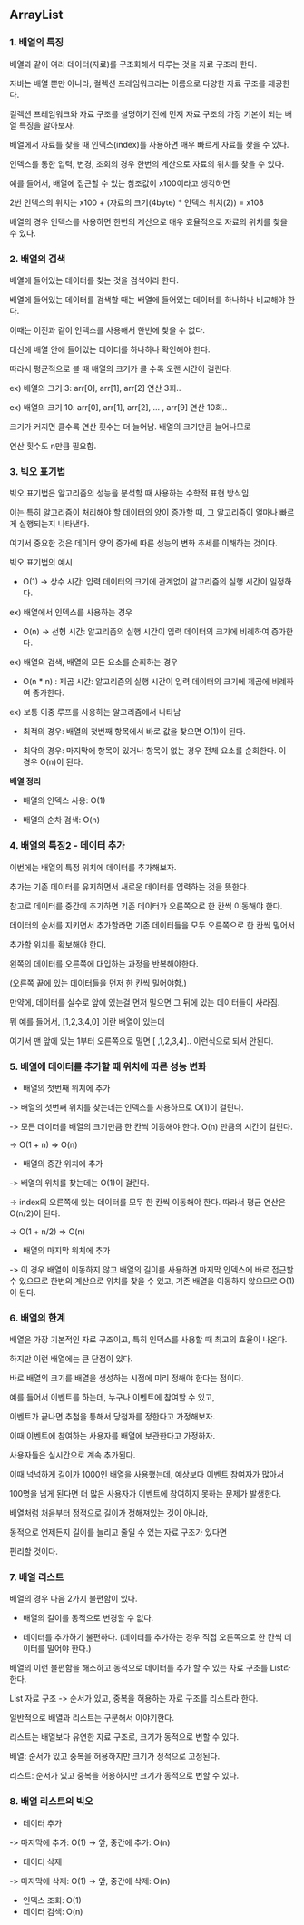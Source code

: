 ## ArrayList

### 1. 배열의 특징 

배열과 같이 여러 데이터(자료)를 구조화해서 다루는 것을 자료 구조라 한다.

자바는 배열 뿐만 아니라, 컬렉션 프레임워크라는 이름으로 다양한 자료 구조를 제공한다.

컬렉션 프레임워크와 자료 구조를 설명하기 전에 먼저 자료 구조의 가장 기본이 되는 배열 특징을 알아보자. 

배열에서 자료를 찾을 때 인덱스(index)를 사용하면 매우 빠르게 자료를 찾을 수 있다.

인덱스를 통한 입력, 변경, 조회의 경우 한번의 계산으로 자료의 위치를 찾을 수 있다. 

예를 들어서, 배열에 접근할 수 있는 참조값이 x100이라고 생각하면

2번 인덱스의 위치는 x100 + (자료의 크기(4byte) * 인덱스 위치(2)) = x108

배열의 경우 인덱스를 사용하면 한번의 계산으로 매우 효율적으로 자료의 위치를 찾을 수 있다. 

### 2. 배열의 검색

배열에 들어있는 데이터를 찾는 것을 검색이라 한다.

배열에 들어있는 데이터를 검색할 때는 배열에 들어있는 데이터를 하나하나 비교해야 한다.

이때는 이전과 같이 인덱스를 사용해서 한번에 찾을 수 없다.

대신에 배열 안에 들어있는 데이터를 하나하나 확인해야 한다.

따라서 평균적으로 볼 때 배열의 크기가 클 수록 오랜 시간이 걸린다.

ex) 배열의 크기 3: arr[0], arr[1], arr[2] 연산 3회..

ex) 배열의 크기 10: arr[0], arr[1], arr[2], ... , arr[9] 연산 10회..

크기가 커지면 클수록 연산 횟수는 더 늘어남. 배열의 크기만큼 늘어나므로

연산 횟수도 n만큼 필요함. 

### 3. 빅오 표기법

빅오 표기법은 알고리즘의 성능을 분석할 때 사용하는 수학적 표현 방식임. 

이는 특히 알고리즘이 처리해야 할 데이터의 양이 증가할 때, 그 알고리즘이 얼마나 빠르게 실행되는지 나타낸다.

여기서 중요한 것은 데이터 양의 증가에 따른 성능의 변화 추세를 이해하는 것이다.

빅오 표기법의 예시

- O(1) -> 상수 시간: 입력 데이터의 크기에 관계없이 알고리즘의 실행 시간이 일정하다.

ex) 배열에서 인덱스를 사용하는 경우

- O(n) -> 선형 시간: 알고리즘의 실행 시간이 입력 데이터의 크기에 비례하여 증가한다.

ex) 배열의 검색, 배열의 모든 요소를 순회하는 경우

- O(n * n) : 제곱 시간: 알고리즘의 실행 시간이 입력 데이터의 크기에 제곱에 비례하여 증가한다.

ex) 보통 이중 루프를 사용하는 알고리즘에서 나타남

- 최적의 경우: 배열의 첫번째 항목에서 바로 값을 찾으면 O(1)이 된다.

- 최악의 경우: 마지막에 항목이 있거나 항목이 없는 경우 전체 요소를 순회한다. 이 경우 O(n)이 된다.

**배열 정리**

- 배열의 인덱스 사용: O(1)

- 배열의 순차 검색: O(n)

### 4. 배열의 특징2 - 데이터 추가

이번에는 배열의 특정 위치에 데이터를 추가해보자.

추가는 기존 데이터를 유지하면서 새로운 데이터를 입력하는 것을 뜻한다. 

참고로 데이터를 중간에 추가하면 기존 데이터가 오른쪽으로 한 칸씩 이동해야 한다.

데이터의 순서를 지키면서 추가할라면 기존 데이터들을 모두 오른쪽으로 한 칸씩 밀어서

추가할 위치를 확보해야 한다.

왼쪽의 데이터를 오른쪽에 대입하는 과정을 반복해야한다.

(오른쪽 끝에 있는 데이터들을 먼저 한 칸씩 밀어야함.)

만약에, 데이터를 실수로 앞에 있는걸 먼저 밀으면 그 뒤에 있는 데이터들이 사라짐.

뭐 예를 들어서, [1,2,3,4,0] 이란 배열이 있는데

여기서 맨 앞에 있는 1부터 오른쪽으로 밀면 [ ,1,2,3,4].. 이런식으로 되서 안된다.

### 5. 배열에 데이터를 추가할 때 위치에 따른 성능 변화

- 배열의 첫번째 위치에 추가 

-> 배열의 첫번째 위치를 찾는데는 인덱스를 사용하므로 O(1)이 걸린다.

-> 모든 데이터를 배열의 크기만큼 한 칸씩 이동해야 한다. O(n) 만큼의 시간이 걸린다. 

-> O(1 + n) => O(n)

- 배열의 중간 위치에 추가

-> 배열의 위치를 찾는데는 O(1)이 걸린다.

-> index의 오른쪽에 있는 데이터를 모두 한 칸씩 이동해야 한다. 따라서 평균 연산은 O(n/2)이 된다.

-> O(1 + n/2) => O(n)

- 배열의 마지막 위치에 추가

-> 이 경우 배열이 이동하지 않고 배열의 길이를 사용하면 마지막 인덱스에 바로 접근할 수 있으므로
한번의 계산으로 위치를 찾을 수 있고, 기존 배열을 이동하지 않으므로 O(1)이 된다.

### 6. 배열의 한계

배열은 가장 기본적인 자료 구조이고, 특히 인덱스를 사용할 때 최고의 효율이 나온다.

하지만 이런 배열에는 큰 단점이 있다.

바로 배열의 크기를 배열을 생성하는 시점에 미리 정해야 한다는 점이다. 

예를 들어서 이벤트를 하는데, 누구나 이벤트에 참여할 수 있고, 

이벤트가 끝나면 추첨을 통해서 당첨자를 정한다고 가정해보자.

이때 이벤트에 참여하는 사용자를 배열에 보관한다고 가정하자.

사용자들은 실시간으로 계속 추가된다.

이때 넉넉하게 길이가 1000인 배열을 사용했는데, 예상보다 이벤트 참여자가 많아서

100명을 넘게 된다면 더 많은 사용자가 이벤트에 참여하지 못하는 문제가 발생한다.

배열처럼 처음부터 정적으로 길이가 정해져있는 것이 아니라,

동적으로 언제든지 길이를 늘리고 줄일 수 있는 자료 구조가 있다면

편리할 것이다. 

### 7. 배열 리스트

배열의 경우 다음 2가지 불편함이 있다.

- 배열의 길이를 동적으로 변경할 수 없다.

- 데이터를 추가하기 불편하다.
  (데이터를 추가하는 경우 직접 오른쪽으로 한 칸씩 데이터를 밀어야 한다.)

배열의 이런 불편함을 해소하고 동적으로 데이터를 추가 할 수 있는 자료 구조를 List라 한다. 

List 자료 구조 -> 순서가 있고, 중복을 허용하는 자료 구조를 리스트라 한다. 

일반적으로 배열과 리스트는 구분해서 이야기한다. 

리스트는 배열보다 유연한 자료 구조로, 크기가 동적으로 변할 수 있다.

배열: 순서가 있고 중복을 허용하지만 크기가 정적으로 고정된다.

리스트: 순서가 있고 중복을 허용하지만 크기가 동적으로 변할 수 있다.

### 8. 배열 리스트의 빅오

- 데이터 추가

-> 마지막에 추가: O(1)
-> 앞, 중간에 추가: O(n)

- 데이터 삭제

-> 마지막에 삭제: O(1)
-> 앞, 중간에 삭제: O(n)

- 인덱스 조회: O(1)
- 데이터 검색: O(n)








 